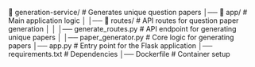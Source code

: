📂 generation-service/      # Generates unique question papers
│── 📂 app/                # Main application logic
│   │── 📂 routes/         # API routes for question paper generation
│   │   │── generate_routes.py  # API endpoint for generating unique papers
│   │── paper_generator.py  # Core logic for generating papers
│── app.py                 # Entry point for the Flask application
│── requirements.txt       # Dependencies
│── Dockerfile             # Container setup